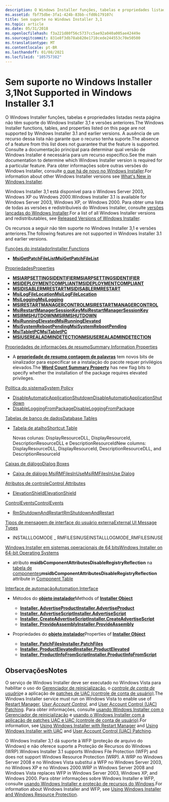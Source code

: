 ```yaml
---
description: O Windows Installer funções, tabelas e propriedades listadas nesta página não têm suporte do Windows Installer&\# 160; 3.1 e versões anteriores.
ms.assetid: fbf75dbe-3fa1-424b-83bb-cfd0b179107c
title: Sem suporte no Windows Installer 3,1
ms.topic: article
ms.date: 05/31/2018
ms.openlocfilehash: f3a221d80f56c5737cc5ae92a040a005ae42449e
ms.sourcegitcommit: 831e8f3db78ab820e1710cede244553c70e50500
ms.translationtype: MT
ms.contentlocale: pt-BR
ms.lasthandoff: 01/08/2021
ms.locfileid: "105757382"
---
```

# <a name="not-supported-in-windows-installer-31"></a><span data-ttu-id="15c66-103">Sem suporte no Windows Installer 3,1</span><span class="sxs-lookup"><span data-stu-id="15c66-103">Not Supported in Windows Installer 3.1</span></span>

<span data-ttu-id="15c66-104">O Windows Installer funções, tabelas e propriedades listadas nesta página não têm suporte do Windows Installer 3,1 e versões anteriores.</span><span class="sxs-lookup"><span data-stu-id="15c66-104">The Windows Installer functions, tables, and properties listed on this page are not supported by Windows Installer 3.1 and earlier versions.</span></span> <span data-ttu-id="15c66-105">A ausência de um recurso dessa lista não garante que o recurso tenha suporte.</span><span class="sxs-lookup"><span data-stu-id="15c66-105">The absence of a feature from this list does not guarantee that the feature is supported.</span></span> <span data-ttu-id="15c66-106">Consulte a documentação principal para determinar qual versão de Windows Installer é necessária para um recurso específico.</span><span class="sxs-lookup"><span data-stu-id="15c66-106">See the main documentation to determine which Windows Installer version is required for a particular feature.</span></span> <span data-ttu-id="15c66-107">Para obter informações sobre outras versões do Windows Installer, consulte [o que há de novo no Windows Installer](what-s-new-in-windows-installer.md).</span><span class="sxs-lookup"><span data-stu-id="15c66-107">For information about other Windows Installer versions see [What's New in Windows Installer](what-s-new-in-windows-installer.md).</span></span>

<span data-ttu-id="15c66-108">Windows Installer 3,1 está disponível para o Windows Server 2003, Windows XP ou Windows 2000.</span><span class="sxs-lookup"><span data-stu-id="15c66-108">Windows Installer 3.1 is available for Windows Server 2003, Windows XP, or Windows 2000.</span></span> <span data-ttu-id="15c66-109">Para obter uma lista de todas as versões e redistribuíveis do Windows Installer, consulte [versões lançadas do Windows Installer](released-versions-of-windows-installer.md).</span><span class="sxs-lookup"><span data-stu-id="15c66-109">For a list of all Windows Installer versions and redistributables, see [Released Versions of Windows Installer](released-versions-of-windows-installer.md).</span></span>

<span data-ttu-id="15c66-110">Os recursos a seguir não têm suporte no Windows Installer 3,1 e versões anteriores.</span><span class="sxs-lookup"><span data-stu-id="15c66-110">The following features are not supported in Windows Installer 3.1 and earlier versions.</span></span>

[<span data-ttu-id="15c66-111">Funções do instalador</span><span class="sxs-lookup"><span data-stu-id="15c66-111">Installer Functions</span></span>](installer-functions.md)

-   [<span data-ttu-id="15c66-112">**MsiGetPatchFileList**</span><span class="sxs-lookup"><span data-stu-id="15c66-112">**MsiGetPatchFileList**</span></span>](/windows/desktop/api/Msi/nf-msi-msigetpatchfilelista)

[<span data-ttu-id="15c66-113">Propriedades</span><span class="sxs-lookup"><span data-stu-id="15c66-113">Properties</span></span>](properties.md)

-   [<span data-ttu-id="15c66-114">**MSIARPSETTINGSIDENTIFIER**</span><span class="sxs-lookup"><span data-stu-id="15c66-114">**MSIARPSETTINGSIDENTIFIER**</span></span>](msiarpsettingsidentifier.md)
-   [<span data-ttu-id="15c66-115">**MSIDEPLOYMENTCOMPLIANT**</span><span class="sxs-lookup"><span data-stu-id="15c66-115">**MSIDEPLOYMENTCOMPLIANT**</span></span>](msideploymentcompliant.md)
-   [<span data-ttu-id="15c66-116">**MSIDISABLERMRESTART**</span><span class="sxs-lookup"><span data-stu-id="15c66-116">**MSIDISABLERMRESTART**</span></span>](msidisablermrestart.md)
-   [<span data-ttu-id="15c66-117">**MsiLogFileLocation**</span><span class="sxs-lookup"><span data-stu-id="15c66-117">**MsiLogFileLocation**</span></span>](msilogfilelocation.md)
-   [<span data-ttu-id="15c66-118">**MsiLogging**</span><span class="sxs-lookup"><span data-stu-id="15c66-118">**MsiLogging**</span></span>](msilogging.md)
-   [<span data-ttu-id="15c66-119">**MSIRESTARTMANAGERCONTROL**</span><span class="sxs-lookup"><span data-stu-id="15c66-119">**MSIRESTARTMANAGERCONTROL**</span></span>](msirestartmanagercontrol.md)
-   [<span data-ttu-id="15c66-120">**MsiRestartManagerSessionKey**</span><span class="sxs-lookup"><span data-stu-id="15c66-120">**MsiRestartManagerSessionKey**</span></span>](msirestartmanagersessionkey.md)
-   [<span data-ttu-id="15c66-121">**MSIRMSHUTDOWN**</span><span class="sxs-lookup"><span data-stu-id="15c66-121">**MSIRMSHUTDOWN**</span></span>](msirmshutdown.md)
-   [<span data-ttu-id="15c66-122">**MsiRunningElevated**</span><span class="sxs-lookup"><span data-stu-id="15c66-122">**MsiRunningElevated**</span></span>](msirunningelevated-.md)
-   [<span data-ttu-id="15c66-123">**MsiSystemRebootPending**</span><span class="sxs-lookup"><span data-stu-id="15c66-123">**MsiSystemRebootPending**</span></span>](msisystemrebootpending.md)
-   [<span data-ttu-id="15c66-124">**MsiTabletPC**</span><span class="sxs-lookup"><span data-stu-id="15c66-124">**MsiTabletPC**</span></span>](msitabletpc.md)
-   [<span data-ttu-id="15c66-125">**MSIUSEREALADMINDETECTION**</span><span class="sxs-lookup"><span data-stu-id="15c66-125">**MSIUSEREALADMINDETECTION**</span></span>](msiuserealadmindetection.md)

[<span data-ttu-id="15c66-126">Propriedades de informações de resumo</span><span class="sxs-lookup"><span data-stu-id="15c66-126">Summary Information Properties</span></span>](summary-information-stream-reference.md)

-   <span data-ttu-id="15c66-127">A [**propriedade de resumo contagem de palavras**](word-count-summary.md) tem novos bits de sinalizador para especificar se a instalação do pacote requer privilégios elevados.</span><span class="sxs-lookup"><span data-stu-id="15c66-127">The [**Word Count Summary Property**](word-count-summary.md) has new flag bits to specify whether the installation of the package requires elevated privileges.</span></span>

[<span data-ttu-id="15c66-128">Política do sistema</span><span class="sxs-lookup"><span data-stu-id="15c66-128">System Policy</span></span>](system-policy.md)

-   [<span data-ttu-id="15c66-129">DisableAutomaticApplicationShutdown</span><span class="sxs-lookup"><span data-stu-id="15c66-129">DisableAutomaticApplicationShutdown</span></span>](disableautomaticapplicationshutdown.md)
-   [<span data-ttu-id="15c66-130">DisableLoggingFromPackage</span><span class="sxs-lookup"><span data-stu-id="15c66-130">DisableLoggingFromPackage</span></span>](disableloggingfrompackage.md)

[<span data-ttu-id="15c66-131">Tabelas de banco de dados</span><span class="sxs-lookup"><span data-stu-id="15c66-131">Database Tables</span></span>](database-tables.md)

-   [<span data-ttu-id="15c66-132">Tabela de atalho</span><span class="sxs-lookup"><span data-stu-id="15c66-132">Shortcut Table</span></span>](shortcut-table.md)

    <span data-ttu-id="15c66-133">Novas colunas: DisplayResourceDLL, DisplayResourceId, DescriptionResourceDLL e DescriptionResourceId</span><span class="sxs-lookup"><span data-stu-id="15c66-133">New columns: DisplayResourceDLL, DisplayResourceId, DescriptionResourceDLL, and DescriptionResourceId</span></span>

[<span data-ttu-id="15c66-134">Caixas de diálogo</span><span class="sxs-lookup"><span data-stu-id="15c66-134">Dialog Boxes</span></span>](dialog-boxes.md)

-   [<span data-ttu-id="15c66-135">Caixa de diálogo MsiRMFilesInUse</span><span class="sxs-lookup"><span data-stu-id="15c66-135">MsiRMFilesInUse Dialog</span></span>](msirmfilesinuse-dialog.md)

[<span data-ttu-id="15c66-136">Atributos de controle</span><span class="sxs-lookup"><span data-stu-id="15c66-136">Control Attributes</span></span>](control-attributes.md)

-   [<span data-ttu-id="15c66-137">ElevationShield</span><span class="sxs-lookup"><span data-stu-id="15c66-137">ElevationShield</span></span>](elevationshield-attribute.md)

[<span data-ttu-id="15c66-138">ControlEvents</span><span class="sxs-lookup"><span data-stu-id="15c66-138">ControlEvents</span></span>](control-events.md)

-   [<span data-ttu-id="15c66-139">RmShutdownAndRestart</span><span class="sxs-lookup"><span data-stu-id="15c66-139">RmShutdownAndRestart</span></span>](rmshutdownandrestart-controlevent.md)

[<span data-ttu-id="15c66-140">Tipos de mensagem de interface do usuário externa</span><span class="sxs-lookup"><span data-stu-id="15c66-140">External UI Message Types</span></span>](/windows/desktop/api/Msi/nf-msi-msisetexternaluia)

-   <span data-ttu-id="15c66-141">INSTALLLOGMODE \_ RMFILESINUSE</span><span class="sxs-lookup"><span data-stu-id="15c66-141">INSTALLLOGMODE\_RMFILESINUSE</span></span>

[<span data-ttu-id="15c66-142">Windows Installer em sistemas operacionais de 64 bits</span><span class="sxs-lookup"><span data-stu-id="15c66-142">Windows Installer on 64-bit Operating Systems</span></span>](windows-installer-on-64-bit-operating-systems.md)

-   <span data-ttu-id="15c66-143">atributo **msidbComponentAttributesDisableRegistryReflection** na [tabela de componentes](component-table.md)</span><span class="sxs-lookup"><span data-stu-id="15c66-143">**msidbComponentAttributesDisableRegistryReflection** attribute in [Component Table](component-table.md)</span></span>

[<span data-ttu-id="15c66-144">Interface de automação</span><span class="sxs-lookup"><span data-stu-id="15c66-144">Automation Interface</span></span>](automation-interface.md)

-   <span data-ttu-id="15c66-145">Métodos do [ **objeto instalador**](installer-object.md)</span><span class="sxs-lookup"><span data-stu-id="15c66-145">Methods of [**Installer Object**](installer-object.md)</span></span>

    -   [<span data-ttu-id="15c66-146">**Installer. AdvertiseProduct**</span><span class="sxs-lookup"><span data-stu-id="15c66-146">**Installer.AdvertiseProduct**</span></span>](installer-advertiseproduct.md)
    -   [<span data-ttu-id="15c66-147">**Installer. AdvertiseScript**</span><span class="sxs-lookup"><span data-stu-id="15c66-147">**Installer.AdvertiseScript**</span></span>](installer-advertisescript.md)
    -   [<span data-ttu-id="15c66-148">**Installer. CreateAdvertiseScript**</span><span class="sxs-lookup"><span data-stu-id="15c66-148">**Installer.CreateAdvertiseScript**</span></span>](installer-createadvertisescript.md)
    -   [<span data-ttu-id="15c66-149">**Installer. ProvideAssembly**</span><span class="sxs-lookup"><span data-stu-id="15c66-149">**Installer.ProvideAssembly**</span></span>](installer-provideassembly.md)

-   <span data-ttu-id="15c66-150">Propriedades do [ **objeto instalador**](installer-object.md)</span><span class="sxs-lookup"><span data-stu-id="15c66-150">Properties of [**Installer Object**](installer-object.md)</span></span>

    -   [<span data-ttu-id="15c66-151">**Installer. PatchFiles**</span><span class="sxs-lookup"><span data-stu-id="15c66-151">**Installer.PatchFiles**</span></span>](installer-patchfiles.md)
    -   [<span data-ttu-id="15c66-152">**Installer. ProductElevated**</span><span class="sxs-lookup"><span data-stu-id="15c66-152">**Installer.ProductElevated**</span></span>](installer-productelevated.md)
    -   [<span data-ttu-id="15c66-153">**Installer. ProductInfoFromScript**</span><span class="sxs-lookup"><span data-stu-id="15c66-153">**Installer.ProductInfoFromScript**</span></span>](installer-productinfofromscript.md)

## <a name="notes"></a><span data-ttu-id="15c66-154">Observações</span><span class="sxs-lookup"><span data-stu-id="15c66-154">Notes</span></span>

<span data-ttu-id="15c66-155">O serviço de Windows Installer deve ser executado no Windows Vista para habilitar o uso do [Gerenciador de reinicialização](../rstmgr/restart-manager-portal.md), o [*controle de conta de usuário*](u-gly.md)e a aplicação de [patches de UAC (controle de conta de usuário)](user-account-control--uac--patching.md).</span><span class="sxs-lookup"><span data-stu-id="15c66-155">The Windows Installer service must run on Windows Vista to enable use of [Restart Manager](../rstmgr/restart-manager-portal.md), [*User Account Control*](u-gly.md), and [User Account Control (UAC) Patching](user-account-control--uac--patching.md).</span></span> <span data-ttu-id="15c66-156">Para obter informações, consulte [usando Windows Installer com o Gerenciador de reinicialização](using-windows-installer-with-restart-manager.md) e [usando o Windows Installer com a](using-windows-installer-with-uac.md) [aplicação de patches UAC e UAC (controle de conta de usuário)](user-account-control--uac--patching.md).</span><span class="sxs-lookup"><span data-stu-id="15c66-156">For information, see [Using Windows Installer with Restart Manager](using-windows-installer-with-restart-manager.md) and [Using Windows Installer with UAC](using-windows-installer-with-uac.md) and [User Account Control (UAC) Patching](user-account-control--uac--patching.md).</span></span>

<span data-ttu-id="15c66-157">O Windows Installer 3,1 dá suporte à WFP (proteção de arquivo do Windows) e não oferece suporte a Proteção de Recursos do Windows (WRP).</span><span class="sxs-lookup"><span data-stu-id="15c66-157">Windows Installer 3.1 supports Windows File Protection (WFP) and does not support Windows Resource Protection (WRP).</span></span> <span data-ttu-id="15c66-158">A WRP no Windows Server 2008 e no Windows Vista substitui a WFP no Windows Server 2003, no Windows XP e no Windows 2000.</span><span class="sxs-lookup"><span data-stu-id="15c66-158">WRP in Windows Server 2008 and Windows Vista replaces WFP in Windows Server 2003, Windows XP, and Windows 2000.</span></span> <span data-ttu-id="15c66-159">Para obter informações sobre Windows Installer e WFP, consulte [usando Windows Installer e proteção de recursos do Windows](windows-resource-protection-on-windows-vista.md).</span><span class="sxs-lookup"><span data-stu-id="15c66-159">For information about Windows Installer and WFP, see [Using Windows Installer and Windows Resource Protection](windows-resource-protection-on-windows-vista.md).</span></span>

 

 

